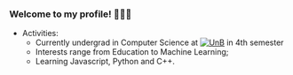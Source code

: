 ### Welcome to my profile! 👨🏻‍💻

- Activities:
  - Currently undergrad in Computer Science at [![UnB](https://img.shields.io/badge/UnB-Computer%20Science-blue)](https://www.unb.br/) in 4th semester
  - Interests range from Education to Machine Learning;
  - Learning Javascript, Python and C++.

